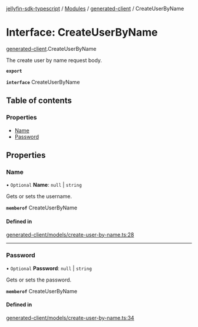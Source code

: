 [jellyfin-sdk-typescript](../README.md) / [Modules](../modules.md) / [generated-client](../modules/generated_client.md) / CreateUserByName

# Interface: CreateUserByName

[generated-client](../modules/generated_client.md).CreateUserByName

The create user by name request body.

**`export`**

**`interface`** CreateUserByName

## Table of contents

### Properties

- [Name](generated_client.CreateUserByName.md#name)
- [Password](generated_client.CreateUserByName.md#password)

## Properties

### Name

• `Optional` **Name**: ``null`` \| `string`

Gets or sets the username.

**`memberof`** CreateUserByName

#### Defined in

[generated-client/models/create-user-by-name.ts:28](https://github.com/thornbill/jellyfin-sdk-typescript/blob/c0c5b18/src/generated-client/models/create-user-by-name.ts#L28)

___

### Password

• `Optional` **Password**: ``null`` \| `string`

Gets or sets the password.

**`memberof`** CreateUserByName

#### Defined in

[generated-client/models/create-user-by-name.ts:34](https://github.com/thornbill/jellyfin-sdk-typescript/blob/c0c5b18/src/generated-client/models/create-user-by-name.ts#L34)
